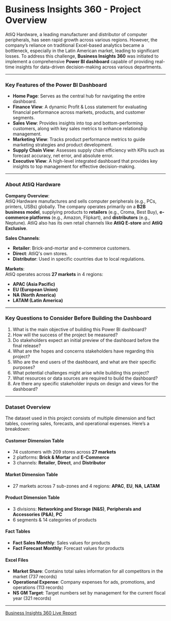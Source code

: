 # Business Insights 360 - Project Overview

AtliQ Hardware, a leading manufacturer and distributor of computer peripherals, has seen rapid growth across various regions. However, the company’s reliance on traditional Excel-based analytics became a bottleneck, especially in the Latin American market, leading to significant losses. To address this challenge, **Business Insights 360** was initiated to implement a comprehensive **Power BI dashboard** capable of providing real-time insights for data-driven decision-making across various departments.

---

### Key Features of the Power BI Dashboard

- **Home Page**: Serves as the central hub for navigating the entire dashboard.
- **Finance View**: A dynamic Profit & Loss statement for evaluating financial performance across markets, products, and customer segments.
- **Sales View**: Provides insights into top and bottom-performing customers, along with key sales metrics to enhance relationship management.
- **Marketing View**: Tracks product performance metrics to guide marketing strategies and product development.
- **Supply Chain View**: Assesses supply chain efficiency with KPIs such as forecast accuracy, net error, and absolute error.
- **Executive View**: A high-level integrated dashboard that provides key insights to top management for effective decision-making.

---

### About AtliQ Hardware

**Company Overview**:  
AtliQ Hardware manufactures and sells computer peripherals (e.g., PCs, printers, USBs) globally. The company operates primarily on a **B2B business model**, supplying products to **retailers** (e.g., Croma, Best Buy), **e-commerce platforms** (e.g., Amazon, Flipkart), and **distributors** (e.g., Neptune). AtliQ also has its own retail channels like **AtliQ E-store** and **AtliQ Exclusive**.

**Sales Channels**:
- **Retailer**: Brick-and-mortar and e-commerce customers.
- **Direct**: AtliQ's own stores.
- **Distributor**: Used in specific countries due to local regulations.

**Markets**:  
AtliQ operates across **27 markets** in 4 regions:
- **APAC (Asia Pacific)**
- **EU (European Union)**
- **NA (North America)**
- **LATAM (Latin America)**

---

### Key Questions to Consider Before Building the Dashboard
1. What is the main objective of building this Power BI dashboard?
2. How will the success of the project be measured?
3. Do stakeholders expect an initial preview of the dashboard before the final release?
4. What are the hopes and concerns stakeholders have regarding this project?
5. Who are the end users of the dashboard, and what are their specific purposes?
6. What potential challenges might arise while building this project?
7. What resources or data sources are required to build the dashboard?
8. Are there any specific stakeholder inputs on design and views for the dashboard?

---

### Dataset Overview

The dataset used in this project consists of multiple dimension and fact tables, covering sales, forecasts, and operational expenses. Here’s a breakdown:

#### Customer Dimension Table
- 74 customers with 209 stores across **27 markets**  
- 2 platforms: **Brick & Mortar** and **E-Commerce**  
- 3 channels: **Retailer**, **Direct**, and **Distributor**  

#### Market Dimension Table
- 27 markets across 7 sub-zones and 4 regions: **APAC**, **EU**, **NA**, **LATAM**

#### Product Dimension Table
- 3 divisions: **Networking and Storage (N&S)**, **Peripherals and Accessories (P&A)**, **PC**  
- 6 segments & 14 categories of products

#### Fact Tables
- **Fact Sales Monthly**: Sales values for products
- **Fact Forecast Monthly**: Forecast values for products

#### Excel Files
- **Market Share**: Contains total sales information for all competitors in the market (737 records)
- **Operational Expense**: Company expenses for ads, promotions, and operations (113 records)
- **NS GM Target**: Target numbers set by management for the current fiscal year (321 records)

---

[Business Insights 360 Live Report](https://app.powerbi.com/view?r=eyJrIjoiMzZiZGFiYjctNzA5NS00YTFhLTgwMDUtMzM3Y2NhMWI3ZmQ0IiwidCI6ImM2ZTU0OWIzLTVmNDUtNDAzMi1hYWU5LWQ0MjQ0ZGM1YjJjNCJ9)
